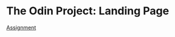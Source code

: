 # The Odin Project: Landing Page
[Assignment](https://www.theodinproject.com/lessons/foundations-landing-page#assignment)
